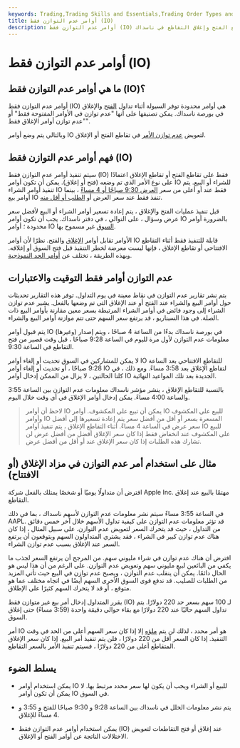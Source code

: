 ```yaml
---
keywords: Trading,Trading Skills and Essentials,Trading Order Types and Processes,Trading Skills,Trading Orders
title: أوامر عدم التوازن فقط (IO)
description: أوامر عدم التوازن فقط (IO) هي أوامر محدودة سيتم تنفيذها فقط أثناء تقاطع الفتح وإغلاق التقاطع في ناسداك.
---
```


# أوامر عدم التوازن فقط (IO)
## ما هي أوامر عدم التوازن فقط (IO)؟

أوامر عدم التوازن فقط (IO) هي أوامر محدودة توفر السيولة أثناء تداول [الفتح](/opening-cross) والإغلاق في بورصة ناسداك. يمكن تصنيفها على أنها "عدم توازن في الأوامر المفتوحة فقط" أو "عدم توازن أوامر الإغلاق فقط".

وبالتالي يتم وضع أوامر IO لتعويض [عدم توازن الأمر](/order-imbalance) في تقاطع الفتح أو الإغلاق.

## فهم أوامر عدم التوازن فقط (IO)

سيتم تنفيذ أوامر عدم التوازن فقط (IO) فقط على تقاطع الفتح أو تقاطع الإغلاق اعتمادًا على نوع الأمر الذي تم وضعه (فتح أو إغلاق). يمكن أن تكون أوامر IO للشراء أو البيع. يتم تنفيذ أوامر الشراء IO فقط عند أو أعلى من سعر [العرض 9:30 صباحًا أو 4 مساءً](/bid) ، بينما أوامر بيع IO تنفذ فقط عند سعر العرض أو [الطلب أو أقل منه](/ask).

قبل تنفيذ عمليات الفتح والإغلاق ، يتم إعادة تسعير أوامر الشراء أو البيع لأفضل سعر عرض وسؤال ، على التوالي ، في دفتر ناسداك. يجب أن تكون أوامر IO بالضرورة أوامر محدودة ؛ أوامر IO [السوق](/marketorder) غير مسموح بها.

الأوامر تقابل أوامر [الإغلاق](/limitoncloseorder) والفتح. نظرًا لأن أوامر IO قابلة للتنفيذ فقط أثناء التقاطع الافتتاحي أو تقاطع الإغلاق ، فإنها ليست معرضة لخطر التنفيذ قبل فتح السوق أو إغلاقه. وبهذه الطريقة ، تختلف عن [أوامر الحد النموذجية](/limitorder).

## عدم التوازن أوامر فقط التوقيت والاعتبارات

يتم نشر تقارير عدم التوازن في نقاط معينة في يوم التداول. توفر هذه التقارير تحديثات حول أوامر البيع والشراء عند الفتح أو عند الإغلاق التي تم وضعها بالفعل. يشير عدم توازن الشراء إلى وجود فائض في أوامر الشراء المرتبطة بسعر معين مقارنة بأوامر البيع ذات الصلة. في هذا السيناريو ، قد يرتفع سعر السهم حتى تتم موازنة أوامر البيع والشراء.

يتم قبول أوامر IO (وغيرها) في بورصة ناسداك بدءًا من الساعة 4 صباحًا ، ويتم إصدار معلومات عدم التوازن لأول مرة لليوم في الساعة 9:28 صباحًا ، قبل وقت قصير من فتح التقاطع في الساعة 9:30.

لا يمكن للمشاركين في السوق تحديث أو إلغاء أوامر IO للتقاطع الافتتاحي بعد الساعة 9:28 صباحًا ، أو تحديث أو إلغاء أوامر IO لتقاطع الإغلاق بعد 3:58 مساءً. ومع ذلك ، في كلتا الحالتين ، لا يزال من الممكن إدخال أوامر IO الجديدة بعد تلك المواعيد النهائية.

بالنسبة للتقاطع الإغلاق ، ينشر مؤشر ناسداك معلومات عدم التوازن بين الساعة 3:55 والساعة 4:00 مساءً. يمكن إدخال أوامر الإغلاق في أي وقت خلال اليوم.

> لاحظ أن أوامر IO يمكن أن تبيع على المكشوف. أوامر IO للبيع على المكشوف وأوامر IO المسعرة بسعر أو أقل من أفضل سعر يتم إعادة تسعيرها إلى أفضل سعر عرض في الساعة 4 مساءً. أثناء التقاطع الإغلاق ، يتم تنفيذ أوامر IO للبيع على المكشوف عند انخفاض فقط إذا كان سعر الإغلاق أفضل من أفضل عرض لن تشارك هذه الطلبات إذا كان سعر الإغلاق عند أو أقل من أفضل عرض.

>

## مثال على استخدام أمر عدم التوازن في مزاد الإغلاق (أو الافتتاح)

افترض أن متداولًا يوميًا أو شخصًا يمتلك بالفعل شركة Apple Inc. مهتمًا بالبيع عند إغلاق التقاطع.

في الساعة 3:55 مساءً سيتم نشر معلومات عدم التوازن لأسهم ناسداك ، بما في ذلك AAPL. قد تؤثر معلومات عدم التوازن على كيفية تداول الأسهم خلال آخر خمس دقائق من التداول ، حيث قد يتحرك السعر لتعويض عدم التوازن. على سبيل المثال ، إذا كان هناك عدم توازن كبير في الشراء ، فقد يشتري المتداولون السهم ويتوقعون أن يرتفع السعر عند الإغلاق بسبب عدم توازن الشراء.

افترض أن هناك عدم توازن في شراء مليوني سهم. من المرجح أن يرتفع السعر لجذب ما يكفي من البائعين لبيع مليوني سهم وتعويض عدم التوازن. على الرغم من أن هذا ليس هو الحال دائمًا. يمكن أن ينقلب عدم التوازن ، ويصبح عدم توازن في البيع حيث تأتي المزيد من الطلبات للصليب. قد تدفع قوى السوق الأخرى السهم أيضًا في اتجاه مختلف عما هو متوقع ، أو قد لا يتحرك السهم كثيرًا على الإطلاق.

يقرر المتداول إدخال أمر بيع غير متوازن فقط (IO) لـ 100 سهم بسعر حد 220 دولارًا. يتم تداول السهم حاليًا عند 220 دولارًا مع بقاء حوالي دقيقة واحدة (3:59 مساءً) حتى إغلاق السوق.

أمر IO هو أمر محدد ، لذلك لن يتم [ملؤه](/fill) إلا إذا كان سعر السهم أعلى من الحد في وقت التنفيذ. إذا كان السعر أقل من 220 دولارًا ، فلن يتم تنفيذ أمر البيع. إذا كان سعر الإغلاق المتقاطع أعلى من 220 دولارًا ، فسيتم تنفيذ الأمر بالسعر التقاطع.

## يسلط الضوء

- يمكن استخدام أوامر IO للبيع أو الشراء ويجب أن يكون لها سعر محدد مرتبط بها. لا يمكن أن تكون أوامر IO في السوق.

- يتم نشر معلومات الخلل في ناسداك بين الساعة 9:28 و 9:30 صباحًا للفتح و 3:55 و 4 مساءً للإغلاق.

- يمكن استخدام أوامر عدم التوازن فقط (IO) عند إغلاق أو فتح التقاطعات لتعويض الاختلالات الناتجة عن أوامر الفتح أو الإغلاق.

